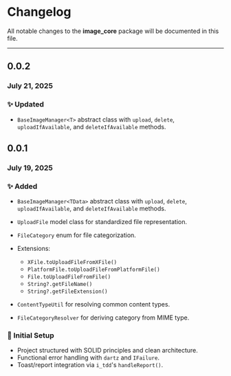 # Changelog

All notable changes to the **image_core** package will be documented in this file.

---

## 0.0.2

### July 21, 2025

### ✨ Updated

* `BaseImageManager<T>` abstract class with `upload`, `delete`, `uploadIfAvailable`, and `deleteIfAvailable` methods.


## 0.0.1

### July 19, 2025

### ✨ Added

* `BaseImageManager<TData>` abstract class with `upload`, `delete`, `uploadIfAvailable`, and `deleteIfAvailable` methods.
* `UploadFile` model class for standardized file representation.
* `FileCategory` enum for file categorization.
* Extensions:

    * `XFile.toUploadFileFromXFile()`
    * `PlatformFile.toUploadFileFromPlatformFile()`
    * `File.toUploadFileFromFile()`
    * `String?.getFileName()`
    * `String?.getFileExtension()`
* `ContentTypeUtil` for resolving common content types.
* `FileCategoryResolver` for deriving category from MIME type.

### 🧰 Initial Setup

* Project structured with SOLID principles and clean architecture.
* Functional error handling with `dartz` and `IFailure`.
* Toast/report integration via `i_tdd`'s `handleReport()`.
